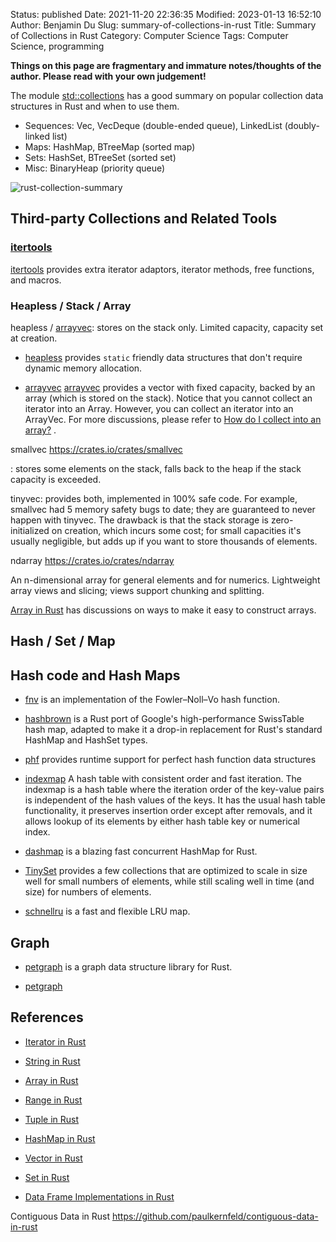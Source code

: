 Status: published
Date: 2021-11-20 22:36:35
Modified: 2023-01-13 16:52:10
Author: Benjamin Du
Slug: summary-of-collections-in-rust
Title: Summary of Collections in Rust
Category: Computer Science
Tags: Computer Science, programming

**Things on this page are fragmentary and immature notes/thoughts of the author. Please read with your own judgement!**

The module 
[std::collections](https://doc.rust-lang.org/std/collections/index.html)
has a good summary on popular collection data structures in Rust 
and when to use them.

- Sequences: Vec, VecDeque (double-ended queue), LinkedList (doubly-linked list)
- Maps: HashMap, BTreeMap (sorted map)
- Sets: HashSet, BTreeSet (sorted set)
- Misc: BinaryHeap (priority queue)

![rust-collection-summary](https://user-images.githubusercontent.com/824507/151688238-88410b52-723d-4d31-bcb1-0a6c8580fb95.png)

## Third-party Collections and Related Tools

### [itertools](https://crates.io/crates/itertools)
[itertools](https://crates.io/crates/itertools)
provides extra iterator adaptors, iterator methods, free functions, and macros.

### Heapless / Stack / Array

heapless / [arrayvec](https://crates.io/crates/arrayvec): stores on the stack only. Limited capacity, capacity set at creation.

- [heapless](https://crates.io/crates/heapless)
    provides `static` friendly data structures that don't require dynamic memory allocation.

- [arrayvec](https://crates.io/crates/arrayvec)
    [arrayvec](https://crates.io/crates/arrayvec)
    provides a vector with fixed capacity, 
    backed by an array (which is stored on the stack).
    Notice that you cannot collect an iterator into an Array.
    However,
    you can collect an iterator into an ArrayVec.
    For more discussions,
    please refer to
    [How do I collect into an array?](https://stackoverflow.com/questions/26757355/how-do-i-collect-into-an-array)
    .

smallvec
https://crates.io/crates/smallvec

: stores some elements on the stack, falls back to the heap if the stack capacity is exceeded.

tinyvec: provides both, implemented in 100% safe code. For example, smallvec had 5 memory safety bugs to date; they are guaranteed to never happen with tinyvec. The drawback is that the stack storage is zero-initialized on creation, which incurs some cost; for small capacities it's usually negligible, but adds up if you want to store thousands of elements.

ndarray
https://crates.io/crates/ndarray

An n-dimensional array for general elements and for numerics. Lightweight array views and slicing; views support chunking and splitting.

[Array in Rust](https://www.legendu.net/misc/blog/rust-collection-array/)
has discussions on ways to make it easy to construct arrays.

## Hash / Set / Map

## Hash code and Hash Maps

- [fnv](https://crates.io/crates/fnv)
    is an implementation of the Fowler–Noll–Vo hash function.

- [hashbrown](https://crates.io/crates/hashbrown)
    is a Rust port of Google's high-performance SwissTable hash map, 
    adapted to make it a drop-in replacement for Rust's standard HashMap and HashSet types.
    
- [phf](https://crates.io/crates/phf)
    provides runtime support for perfect hash function data structures
    
- [indexmap](https://crates.io/crates/indexmap)
    A hash table with consistent order and fast iteration. 
    The indexmap is a hash table 
    where the iteration order of the key-value pairs is independent of the hash values of the keys. 
    It has the usual hash table functionality, 
    it preserves insertion order except after removals, 
    and it allows lookup of its elements by either hash table key or numerical index.

- [dashmap](https://crates.io/crates/dashmap)
    is a blazing fast concurrent HashMap for Rust.

- [TinySet](https://crates.io/crates/tinyset)
    provides a few collections that are optimized to scale in size well for small numbers of elements, 
    while still scaling well in time (and size) for numbers of elements.

- [schnellru](https://crates.io/crates/schnellru)
    is a fast and flexible LRU map.

## Graph

- [petgraph](https://github.com/petgraph/petgraph)
    is a graph data structure library for Rust.

- [petgraph](https://crates.io/crates/petgraph)

## References 

- [Iterator in Rust](http://www.legendu.net/misc/blog/rust-collection-iterator/)

- [String in Rust](http://www.legendu.net/misc/blog/rust-str/)

- [Array in Rust](http://www.legendu.net/misc/blog/rust-collection-array/)

- [Range in Rust](http://www.legendu.net/misc/blog/rust-collection-range/)

- [Tuple in Rust](http://www.legendu.net/misc/blog/rust-collection-tuple/)

- [HashMap in Rust](http://www.legendu.net/misc/blog/rust-hashmap/)

- [Vector in Rust](http://www.legendu.net/misc/blog/rust-vector/)

- [Set in Rust](http://www.legendu.net/misc/blog/set-in-rust/)

- [Data Frame Implementations in Rust](http://www.legendu.net/misc/blog/data-frame-implementations-in-rust/)

Contiguous Data in Rust
https://github.com/paulkernfeld/contiguous-data-in-rust
